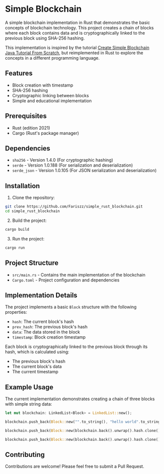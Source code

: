 # Simple Blockchain

A simple blockchain implementation in Rust that demonstrates the basic concepts of blockchain technology. This project creates a chain of blocks where each block contains data and is cryptographically linked to the previous block using SHA-256 hashing.

This implementation is inspired by the tutorial [Create Simple Blockchain Java Tutorial From Scratch](https://medium.com/programmers-blockchain/create-simple-blockchain-java-tutorial-from-scratch-6eeed3cb03fa), but reimplemented in Rust to explore the concepts in a different programming language.

## Features

- Block creation with timestamp
- SHA-256 hashing
- Cryptographic linking between blocks
- Simple and educational implementation

## Prerequisites

- Rust (edition 2021)
- Cargo (Rust's package manager)

## Dependencies

- `sha256` - Version 1.4.0 (For cryptographic hashing)
- `serde` - Version 1.0.188 (For serialization and deserialization)
- `serde_json` - Version 1.0.105 (For JSON serialization and deserialization)

## Installation

1. Clone the repository:
```bash
git clone https://github.com/Fariszz/simple_rust_blockchain.git
cd simple_rust_blockchain
```

2. Build the project:
```bash
cargo build
```

3. Run the project:
```bash
cargo run
```

## Project Structure

- `src/main.rs` - Contains the main implementation of the blockchain
- `Cargo.toml` - Project configuration and dependencies

## Implementation Details

The project implements a basic `Block` structure with the following properties:
- `hash`: The current block's hash
- `prev_hash`: The previous block's hash
- `data`: The data stored in the block
- `timestamp`: Block creation timestamp

Each block is cryptographically linked to the previous block through its hash, which is calculated using:
- The previous block's hash
- The current block's data
- The current timestamp

## Example Usage

The current implementation demonstrates creating a chain of three blocks with simple string data:

```rust
let mut blockchain: LinkedList<Block> = LinkedList::new();

blockchain.push_back(Block::new("".to_string(), "hello world".to_string()));

blockchain.push_back(Block::new(blockchain.back().unwrap().hash.clone(), "hello world 2".to_string()));

blockchain.push_back(Block::new(blockchain.back().unwrap().hash.clone(), "hello world 3".to_string()));
```

## Contributing

Contributions are welcome! Please feel free to submit a Pull Request.
